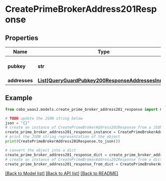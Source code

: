 # CreatePrimeBrokerAddress201Response


## Properties

Name | Type | Description | Notes
------------ | ------------- | ------------- | -------------
**pubkey** | **str** | The Cobo Guard&#39;s public key. | 
**addresses** | [**List[QueryGuardPubkey200ResponseAddressesInner]**](QueryGuardPubkey200ResponseAddressesInner.md) |  | [optional] 

## Example

```python
from cobo_waas2.models.create_prime_broker_address201_response import CreatePrimeBrokerAddress201Response

# TODO update the JSON string below
json = "{}"
# create an instance of CreatePrimeBrokerAddress201Response from a JSON string
create_prime_broker_address201_response_instance = CreatePrimeBrokerAddress201Response.from_json(json)
# print the JSON string representation of the object
print(CreatePrimeBrokerAddress201Response.to_json())

# convert the object into a dict
create_prime_broker_address201_response_dict = create_prime_broker_address201_response_instance.to_dict()
# create an instance of CreatePrimeBrokerAddress201Response from a dict
create_prime_broker_address201_response_from_dict = CreatePrimeBrokerAddress201Response.from_dict(create_prime_broker_address201_response_dict)
```
[[Back to Model list]](../README.md#documentation-for-models) [[Back to API list]](../README.md#documentation-for-api-endpoints) [[Back to README]](../README.md)


